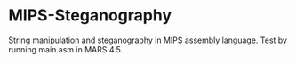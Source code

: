 # MIPS-Steganography
String manipulation and steganography in MIPS assembly language. Test by running main.asm in MARS 4.5.
